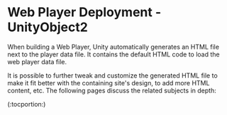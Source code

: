 Web Player Deployment - UnityObject2
====================================


When building a <span class=keyword>Web Player</span>, Unity automatically generates an HTML file next to the player data file. It contains the default HTML code to load the web player data file.

It is possible to further tweak and customize the generated HTML file to make it fit better with the containing site's design, to add more HTML content, etc. The following pages discuss the related subjects in depth:

(:tocportion:)

